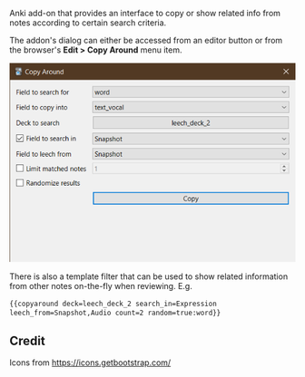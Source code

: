 Anki add-on that provides an interface to copy or show related info from notes according to certain search criteria.

The addon's dialog can either be accessed from an editor button or from the browser's **Edit > Copy Around** menu item.

![](images/dialog.png)

There is also a template filter that can be used to show related information from other notes on-the-fly when reviewing. E.g.

```
{{copyaround deck=leech_deck_2 search_in=Expression leech_from=Snapshot,Audio count=2 random=true:word}}
```

## Credit

Icons from https://icons.getbootstrap.com/
